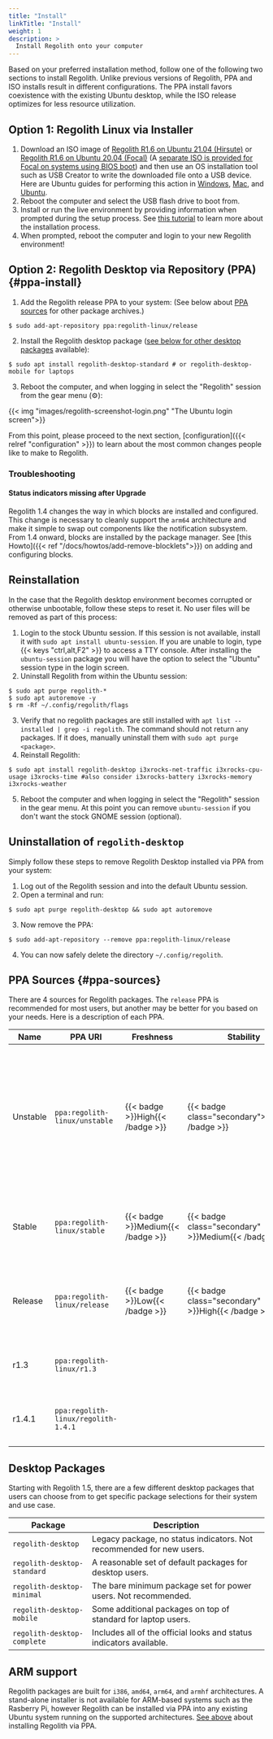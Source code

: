 ```yaml
---
title: "Install"
linkTitle: "Install"
weight: 1
description: >
  Install Regolith onto your computer
---
```


Based on your preferred installation method, follow one of the following two sections to install Regolith. Unlike previous versions of Regolith, PPA and ISO installs result in different configurations. The PPA install favors coexistence with the existing Ubuntu desktop, while the ISO release optimizes for less resource utilization.

## Option 1: Regolith Linux via Installer

1. Download an ISO image of [Regolith R1.6 on Ubuntu 21.04 (Hirsute)](https://github.com/regolith-linux/regolith-ubuntu-iso-builder/releases/download/release-release-hirsute-hirsute_standard-1.6.0/Regolith_1.6.0_hirsute.iso) <i class="fas fa-cloud-download-alt"></i> or [Regolith R1.6 on Ubuntu 20.04 (Focal)](https://github.com/regolith-linux/regolith-ubuntu-iso-builder/releases/download/release-release-focal-focal_standard-1.6.0/Regolith_1.6.0_focal.iso) <i class="fas fa-cloud-download-alt"></i> (A [separate ISO is provided for Focal on systems using BIOS boot](https://github.com/regolith-linux/regolith-ubuntu-iso-builder/releases/download/release-release-focal-focal_legacy_boot-1.6.0/Regolith_1.6.0_focal.iso)) and then use an OS installation tool such as USB Creator to write the downloaded file onto a USB device. Here are Ubuntu guides for performing this action in [Windows](https://tutorials.ubuntu.com/tutorial/tutorial-create-a-usb-stick-on-windows#0), [Mac](https://tutorials.ubuntu.com/tutorial/tutorial-create-a-usb-stick-on-macos#0), and [Ubuntu](https://tutorials.ubuntu.com/tutorial/tutorial-create-a-usb-stick-on-ubuntu#0).
2. Reboot the computer and select the USB flash drive to boot from.
3. Install or run the live environment by providing information when prompted during the setup process. See [this tutorial](https://tutorials.ubuntu.com/tutorial/tutorial-install-ubuntu-desktop) to learn more about the installation process.
4. When prompted, reboot the computer and login to your new Regolith environment!

## Option 2: Regolith Desktop via Repository (PPA) {#ppa-install}

1. Add the Regolith release PPA to your system: (See below about [PPA sources](#ppa-sources) for other package archives.)

```console
$ sudo add-apt-repository ppa:regolith-linux/release
```

2. Install the Regolith desktop package ([see below for other desktop packages](#desktop-packages) available):

```console
$ sudo apt install regolith-desktop-standard # or regolith-desktop-mobile for laptops
```

3. Reboot the computer, and when logging in select the "Regolith" session from the gear menu (⚙️):

{{< img "images/regolith-screenshot-login.png" "The Ubuntu login screen">}}

From this point, please proceed to the next section, [configuration]({{< relref "configuration" >}}) to learn about the most common changes people like to make to Regolith.

### Troubleshooting

#### Status indicators missing after Upgrade

Regolith 1.4 changes the way in which blocks are installed and configured. This change is necessary to cleanly support the `arm64` architecture and make it simple to swap out components like the notification subsystem. From 1.4 onward, blocks are installed by the package manager. See [this Howto]({{< ref "/docs/howtos/add-remove-blocklets">}}) on adding and configuring blocks.

## Reinstallation

In the case that the Regolith desktop environment becomes corrupted or otherwise unbootable, follow these steps to reset it. No user files will be removed as part of this process:

1. Login to the stock Ubuntu session. If this session is not available, install it with `sudo apt install ubuntu-session`. If you are unable to login, type {{< keys "ctrl,alt,F2" >}} to access a TTY console. After installing the `ubuntu-session` package you will have the option to select the "Ubuntu" session type in the login screen.
2. Uninstall Regolith from within the Ubuntu session:

```console
$ sudo apt purge regolith-*
$ sudo apt autoremove -y
$ rm -Rf ~/.config/regolith/flags
```

3. Verify that no regolith packages are still installed with `apt list --installed | grep -i regolith`. The command should not return any packages. If it does, manually uninstall them with `sudo apt purge <package>`.
4. Reinstall Regolith:

```console
$ sudo apt install regolith-desktop i3xrocks-net-traffic i3xrocks-cpu-usage i3xrocks-time #also consider i3xrocks-battery i3xrocks-memory i3xrocks-weather
```

5. Reboot the computer and when logging in select the "Regolith" session in the gear menu. At this point you can remove `ubuntu-session` if you don't want the stock GNOME session (optional).

## Uninstallation of `regolith-desktop`

Simply follow these steps to remove Regolith Desktop installed via PPA from your system:

1. Log out of the Regolith session and into the default Ubuntu session.
2. Open a terminal and run:

```console
$ sudo apt purge regolith-desktop && sudo apt autoremove
```

3. Now remove the PPA:

```console
$ sudo add-apt-repository --remove ppa:regolith-linux/release
```

4. You can now safely delete the directory `~/.config/regolith`.

## PPA Sources {#ppa-sources}

There are 4 sources for Regolith packages. The `release` PPA is recommended for most users, but another may be better for you based on your needs. Here is a description of each PPA.

| Name     | PPA URI                             | Freshness                         | Stability                                           | Description                                                                                                                                                                |
| -------- | ----------------------------------- | --------------------------------- | --------------------------------------------------- | -------------------------------------------------------------------------------------------------------------------------------------------------------------------------- |
| Unstable | `ppa:regolith-linux/unstable`       | {{< badge >}}High{{< /badge >}}   | {{< badge class="secondary">}}Low{{< /badge >}}     | The `unstable` PPA is recommended for project developers and anyone that's alright with troubleshooting their own system and doesn't mind some problems from time to time. |
| Stable   | `ppa:regolith-linux/stable`         | {{< badge >}}Medium{{< /badge >}} | {{< badge class="secondary" >}}Medium{{< /badge >}} | The `stable` PPA is for those that would like the latest features, even between official releases.                                                                         |
| Release  | `ppa:regolith-linux/release`        | {{< badge >}}Low{{< /badge >}}    | {{< badge class="secondary" >}}High{{< /badge >}}   | The `release` PPA provides bug fixes as they occur and feature updates upon release.                                                                                       |
| r1.3     | `ppa:regolith-linux/r1.3`           |                                   |                                                     | The `r1.3` PPA is locked to the 1.3 release and will not be updated.                                                                                                       |
| r1.4.1   | `ppa:regolith-linux/regolith-1.4.1` |                                   |                                                     | The `r1.4.1` PPA is locked to the 1.4.1 release and will not be updated.                                                                                                   |

## Desktop Packages

Starting with Regolith 1.5, there are a few different desktop packages that users can choose from to get specific package selections for their system and use case.

| Package                     | Description                                                          |
| --------------------------- | -------------------------------------------------------------------- |
| `regolith-desktop`          | Legacy package, no status indicators. Not recommended for new users. |
| `regolith-desktop-standard` | A reasonable set of default packages for desktop users.              |
| `regolith-desktop-minimal`  | The bare minimum package set for power users. Not recommended.       |
| `regolith-desktop-mobile`   | Some additional packages on top of standard for laptop users.        |
| `regolith-desktop-complete` | Includes all of the official looks and status indicators available.  |

## ARM support

Regolith packages are built for `i386`, `amd64`, `arm64`, and `armhf` architectures. A stand-alone installer is not available for ARM-based systems such as the Rasberry Pi, however Regolith can be installed via PPA into any existing Ubuntu system running on the supported architectures. [See above](#ppa-install) about installing Regolith via PPA.
